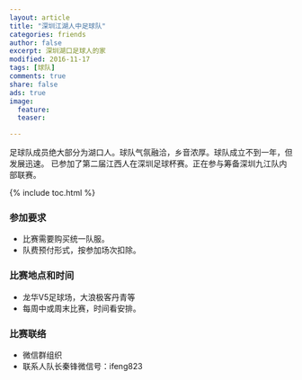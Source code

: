 ```yaml
---
layout: article
title: "深圳江湖人中足球队"
categories: friends
author: false
excerpt: 深圳湖口足球人的家
modified: 2016-11-17
tags: [球队]
comments: true
share: false
ads: true
image:
  feature:
  teaser:

---
```


足球队成员绝大部分为湖口人。球队气氛融洽，乡音浓厚。球队成立不到一年，但发展迅速。
已参加了第二届江西人在深圳足球杯赛。正在参与筹备深圳九江队内部联赛。

{% include toc.html %}

### 参加要求
- 比赛需要购买统一队服。
- 队费预付形式，按参加场次扣除。

### 比赛地点和时间
- 龙华V5足球场，大浪极客丹青等
- 每周中或周末比赛，时间看安排。

### 比赛联络
- 微信群组织
- 联系人队长秦锋微信号：ifeng823
